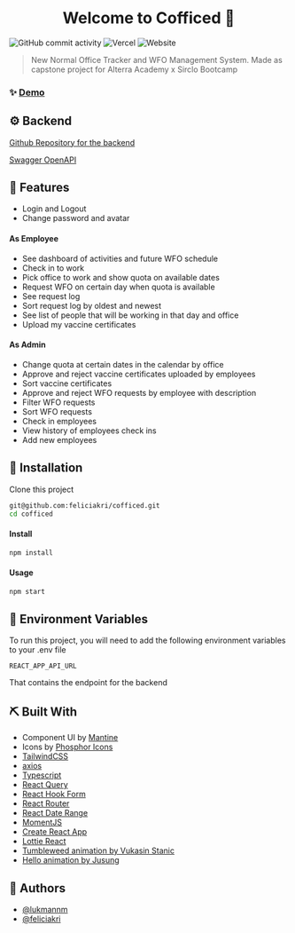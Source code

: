 <h1 align="center">Welcome to Cofficed 👋</h1>

![GitHub commit activity](https://img.shields.io/github/commit-activity/m/feliciakri/cofficed)
![Vercel](https://vercelbadge.vercel.app/api/feliciakri/cofficed)
![Website](https://img.shields.io/website?url=https%3A%2F%2Fcofficed.tech)

> New Normal Office Tracker and WFO Management System. Made as capstone project for Alterra Academy x Sirclo Bootcamp

### ✨ [Demo](https://cofficed.tech)

## ⚙️ Backend

[Github Repository for the backend](https://github.com/HamzahAA15/group2-project-capstone)

[Swagger OpenAPI](https://lazyevent.site)

## 🔮 Features

-   Login and Logout
-   Change password and avatar

#### As Employee

-   See dashboard of activities and future WFO schedule
-   Check in to work
-   Pick office to work and show quota on available dates
-   Request WFO on certain day when quota is available
-   See request log
-   Sort request log by oldest and newest
-   See list of people that will be working in that day and office
-   Upload my vaccine certificates

#### As Admin

-   Change quota at certain dates in the calendar by office
-   Approve and reject vaccine certificates uploaded by employees
-   Sort vaccine certificates
-   Approve and reject WFO requests by employee with description
-   Filter WFO requests
-   Sort WFO requests
-   Check in employees
-   View history of employees check ins
-   Add new employees

## 🧰 Installation

Clone this project

```sh
git@github.com:feliciakri/cofficed.git
cd cofficed
```

#### Install

```sh
npm install
```

#### Usage

```sh
npm start
```

## 🙊 Environment Variables

To run this project, you will need to add the following environment variables to your .env file

`REACT_APP_API_URL`

That contains the endpoint for the backend

## ⛏️ Built With

-   Component UI by [Mantine](https://mantine.dev)
-   Icons by [Phosphor Icons](https://phosphoricons.com/)
-   [TailwindCSS](tailwindcss.com/)
-   [axios](https://github.com/axios/axios)
-   [Typescript](https://www.typescriptlang.org/)
-   [React Query](react-query.tanstack.com/)
-   [React Hook Form](https://react-hook-form.com/)
-   [React Router](https://reactrouter.com/)
-   [React Date Range](https://github.com/hypeserver/react-date-range)
-   [MomentJS](https://momentjs.com/)
-   [Create React App](https://create-react-app.dev/)
-   [Lottie React](https://github.com/Gamote/lottie-react)
-   [Tumbleweed animation by Vukasin Stanic](https://lottiefiles.com/66934-tumbleweed-rolling)
-   [Hello animation by Jusung](https://lottiefiles.com/38459-hello)

## 👤 Authors

-   [@lukmannm](https://github.com/lukmannm/)
-   [@feliciakri](https://github.com/feliciakri/)
